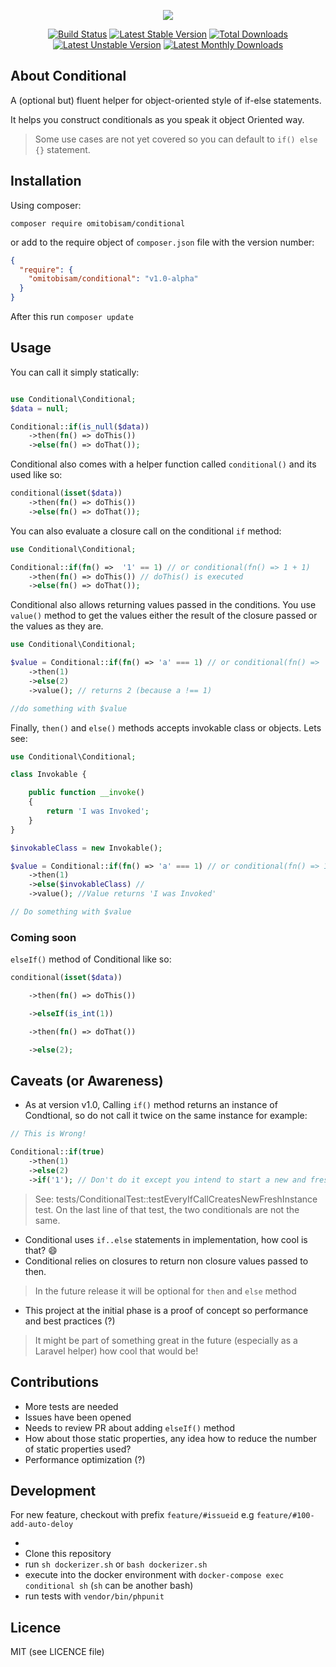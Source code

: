 <p align="center">
<img src="https://github.com/omitobi/assets/blob/master/conditional-assets/twitter_header_photo_2.png">
</p>

<p align="center">
<a href="https://travis-ci.com/omitobi/conditional"> <img src="https://travis-ci.com/omitobi/conditional.svg?branch=master" alt="Build Status"/></a>
<a href="https://packagist.org/packages/omitobisam/conditional"> <img src="https://poser.pugx.org/omitobisam/conditional/version" alt="Latest Stable Version"/></a>
<a href="https://packagist.org/packages/omitobisam/conditional"> <img src="https://poser.pugx.org/omitobisam/conditional/downloads" alt="Total Downloads"/></a>
<a href="https://packagist.org/packages/omitobisam/conditional"> <img src="https://poser.pugx.org/omitobisam/conditional/v/unstable" alt="Latest Unstable Version"/></a>
<a href="https://packagist.org/packages/omitobisam/conditional"> <img src="https://poser.pugx.org/omitobisam/conditional/d/monthly" alt="Latest Monthly Downloads"/></a>
</p>

## About Conditional
A (optional but) fluent helper for object-oriented style of if-else statements.

It helps you construct conditionals as you speak it object Oriented way.

> Some use cases are not yet covered so you can default to `if() else {}` statement.

## Installation

Using composer:

`composer require omitobisam/conditional`

or add to the require object of `composer.json` file with the version number:

```json
{
  "require": {
    "omitobisam/conditional": "v1.0-alpha" 
  }
}
```

After this run `composer update`

## Usage

You can call it simply statically:

```php

use Conditional\Conditional;
$data = null;

Conditional::if(is_null($data))
    ->then(fn() => doThis())
    ->else(fn() => doThat());

```

Conditional also comes with a helper function called `conditional()` and its used like so:

```php
conditional(isset($data))
    ->then(fn() => doThis())
    ->else(fn() => doThat());
```

You can also evaluate a closure call on the conditional `if` method:

```php
use Conditional\Conditional;

Conditional::if(fn() =>  '1' == 1) // or conditional(fn() => 1 + 1)
    ->then(fn() => doThis()) // doThis() is executed
    ->else(fn() => doThat());
```

Conditional also allows returning values passed in the conditions.
You use `value()` method to get the values either the result of the closure passed or the values as they are. 

```php
use Conditional\Conditional;

$value = Conditional::if(fn() => 'a' === 1) // or conditional(fn() => 'a' == 1)
    ->then(1)
    ->else(2)
    ->value(); // returns 2 (because a !== 1)

//do something with $value
```

Finally, `then()`  and `else()` methods accepts invokable class or objects. Lets see:

```php
use Conditional\Conditional;

class Invokable {

    public function __invoke()
    {
        return 'I was Invoked';
    }
}

$invokableClass = new Invokable();

$value = Conditional::if(fn() => 'a' === 1) // or conditional(fn() => 1 + 1)
    ->then(1)
    ->else($invokableClass) // 
    ->value(); //Value returns 'I was Invoked'

// Do something with $value
```

### Coming soon

`elseIf()` method of Conditional like so:

```php
conditional(isset($data))

    ->then(fn() => doThis())

    ->elseIf(is_int(1))

    ->then(fn() => doThat())

    ->else(2);
```

## Caveats (or Awareness)

- As at version v1.0, Calling `if()` method returns an instance of Condtional, so do not call it twice on the same instance for example:

```php
// This is Wrong!

Conditional::if(true)
    ->then(1)
    ->else(2)
    ->if('1'); // Don't do it except you intend to start a new and fresh if Conditional
```
> See: tests/ConditionalTest::testEveryIfCallCreatesNewFreshInstance test. On the last line of that test, the two conditionals are not the same.
- Conditional uses `if..else` statements in implementation, how cool is that? :smile:
- Conditional relies on closures to return non closure values passed to then.
> In the future release it will be optional for `then` and `else` method
- This project at the initial phase is a proof of concept so performance and best practices (?)
> It might be part of something great in the future (especially as a Laravel helper) how cool that would be!

## Contributions

- More tests are needed
- Issues have been opened
- Needs to review PR about adding `elseIf()` method
- How about those static properties, any idea how to reduce the number of static properties used?
- Performance optimization (?)

## Development

For new feature, checkout with prefix `feature/#issueid` e.g `feature/#100-add-auto-deloy`

- 
- Clone this repository
- run `sh dockerizer.sh` or `bash dockerizer.sh`
- execute into the docker environment with `docker-compose exec conditional sh` (`sh` can be another bash)
- run tests with `vendor/bin/phpunit`

## Licence

MIT (see LICENCE file)
